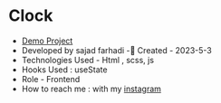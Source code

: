# Clock

- [Demo Project](https://sajadfarhadi-web.github.io/clock/)
- Developed by sajad farhadi
-🦉 Created - 2023-5-3
- Technologies Used - Html , scss, js 
- Hooks Used : useState 
- Role - Frontend
- How to reach me : with my [instagram](https://instagram.com/sajad.farhadi_web) 


